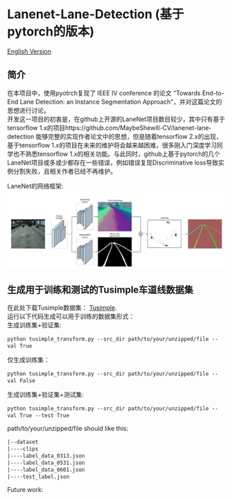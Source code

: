 # Lanenet-Lane-Detection (基于pytorch的版本)

[English Version](https://github.com/IrohXu/lanenet-lane-detection-pytorch/blob/main/README.md)    


## 简介     
在本项目中，使用pyotrch复现了 IEEE IV conference 的论文 "Towards End-to-End Lane Detection: an Instance Segmentation Approach"，并对这篇论文的思想进行讨论。   
开发这一项目的初衷是，在github上开源的LaneNet项目数目较少，其中只有基于tensorflow 1.x的项目https://github.com/MaybeShewill-CV/lanenet-lane-detection 能够完整的实现作者论文中的思想，但是随着tensorflow 2.x的出现，基于tensorflow 1.x的项目在未来的维护将会越来越困难，很多刚入门深度学习同学也不熟悉tensorflow 1.x的相关功能。与此同时，github上基于pytorch的几个LaneNet项目或多或少都存在一些错误，例如错误复现Discriminative loss导致实例分割失败，且相关作者已经不再维护。   

LaneNet的网络框架:    
![NetWork_Architecture](./data/source_image/network_architecture.png)

## 生成用于训练和测试的Tusimple车道线数据集      
在此处下载Tusimple数据集： [Tusimple](https://github.com/TuSimple/tusimple-benchmark/issues/3).  
运行以下代码生成可以用于训练的数据集形式：    
生成训练集+验证集:    
```
python tusimple_transform.py --src_dir path/to/your/unzipped/file --val True
```
仅生成训练集：   
```
python tusimple_transform.py --src_dir path/to/your/unzipped/file --val False
```
生成训练集+验证集+测试集:    
```
python tusimple_transform.py --src_dir path/to/your/unzipped/file --val True --test True
```
path/to/your/unzipped/file should like this:  
```
|--dataset
|----clips
|----label_data_0313.json
|----label_data_0531.json
|----label_data_0601.json
|----test_label.json
```

Future work:  
